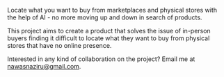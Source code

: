Locate what you want to buy from marketplaces and physical stores with the help of AI - no more moving up and down in search of products.

This project aims to create a product that solves the issue of in-person buyers finding it difficult to locate what they want to buy from physical stores that have no online presence.

Interested in any kind of collaboration on the project? Email me at nawasnaziru@gmail.com.
